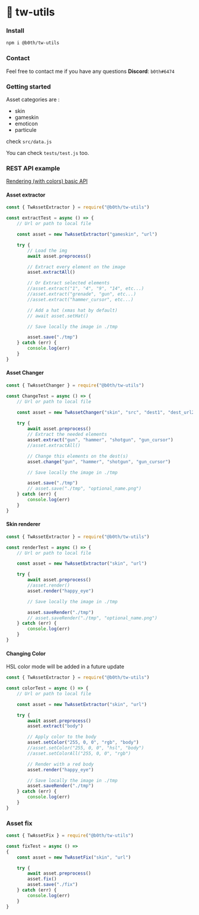 # 🐞 tw-utils

### Install

```bash
npm i @b0th/tw-utils
```

### Contact

Feel free to contact me if you have any questions 
**Discord**: `b0th#6474`

### Getting started

Asset categories are : 
- skin
- gameskin
- emoticon
- particule

check `src/data.js`

You can check `tests/test.js` too.

### REST API example
[Rendering (with colors) basic API](https://github.com/theobori/tw-utils-api)

#### Asset extractor


```js
const { TwAssetExtractor } = require("@b0th/tw-utils")

const extractTest = async () => {
    // Url or path to local file

    const asset = new TwAssetExtractor("gameskin", "url")

    try {
        // Load the img
        await asset.preprocess()

        // Extract every element on the image
        asset.extractAll()

        // Or Extract selected elements
        //asset.extract("1", "4", "9", "14", etc...)
        //asset.extract("grenade", "gun", etc...)
        //asset.extract("hammer_cursor", etc...)

        // Add a hat (xmas hat by default)
        // await asset.setHat()

        // Save locally the image in ./tmp

        asset.save("./tmp")
    } catch (err) {
        console.log(err)
    }
}
```

#### Asset Changer

```js
const { TwAssetChanger } = require("@b0th/tw-utils")

const ChangeTest = async () => {
    // Url or path to local file

    const asset = new TwAssetChanger("skin", "src", "dest1", "dest_url2", "dest3")
    
    try {
        await asset.preprocess()
        // Extract the needed elements
        asset.extract("gun", "hammer", "shotgun", "gun_cursor")
        //asset.extractAll()

        // Change this elements on the dest(s)
        asset.change("gun", "hammer", "shotgun", "gun_cursor")

        // Save locally the image in ./tmp

        asset.save("./tmp")
        // asset.save("./tmp", "optional_name.png")
    } catch (err) {
        console.log(err) 
    }
}
```

#### Skin renderer
```js
const { TwAssetExtractor } = require("@b0th/tw-utils")

const renderTest = async () => {
    // Url or path to local file

    const asset = new TwAssetExtractor("skin", "url")

    try {
        await asset.preprocess()
        //asset.render()
        asset.render("happy_eye")

        // Save locally the image in ./tmp

        asset.saveRender("./tmp")
        // asset.saveRender("./tmp", "optional_name.png")
    } catch (err) {
        console.log(err)
    }
}
```

#### Changing Color

HSL color mode will be added in a future update

```js
const { TwAssetExtractor } = require("@b0th/tw-utils")

const colorTest = async () => {
    // Url or path to local file

    const asset = new TwAssetExtractor("skin", "url")

    try {
        await asset.preprocess()
        asset.extract("body")

        // Apply color to the body
        asset.setColor("255, 0, 0", "rgb", "body")
        //asset.setColor("255, 0, 0", "hsl", "body")
        //asset.setColorAll("255, 0, 0", "rgb")

        // Render with a red body
        asset.render("happy_eye")

        // Save locally the image in ./tmp
        asset.saveRender("./tmp")
    } catch (err) {
        console.log(err)
    }
}
```

### Asset fix

```js
const { TwAssetFix } = require("@b0th/tw-utils")

const fixTest = async () =>
{
    const asset = new TwAssetFix("skin", "url")

    try {
        await asset.preprocess()
        asset.fix()
        asset.save("./fix")
    } catch (err) {
        console.log(err)
    }
}
```
